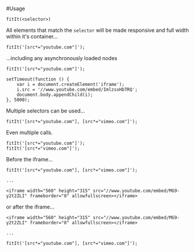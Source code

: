 #Usage

    fitIt(<selector>)

All elements that match the `selector` will be made responsive and full width within it's container...

    
    fitIt('[src*="youtube.com"]');

 ...including any asynchronously loaded nodes

    fitIt('[src*="youtube.com"]');
    
    setTimeout(function () {
        var i = document.createElement('iframe');
        i.src = '//www.youtube.com/embed/ImlzsxHbTRQ';
        document.body.appendChild(i);
    }, 5000);

Multiple selectors can be used...

    fitIt('[src*="youtube.com"], [src*="vimeo.com"]');

Even multiple calls.

    fitIt('[src*="youtube.com"]');
    fitIt('[src*="vimeo.com"]');    

Before the iframe...

    fitIt('[src*="youtube.com"], [src*="vimeo.com"]');
    
    ...
    
    <iframe width="560" height="315" src="//www.youtube.com/embed/MG9-y2t2ZLI" frameborder="0" allowfullscreen></iframe>

or after the iframe...

    <iframe width="560" height="315" src="//www.youtube.com/embed/MG9-y2t2ZLI" frameborder="0" allowfullscreen></iframe>
    
    ...
    
    fitIt('[src*="youtube.com"], [src*="vimeo.com"]');